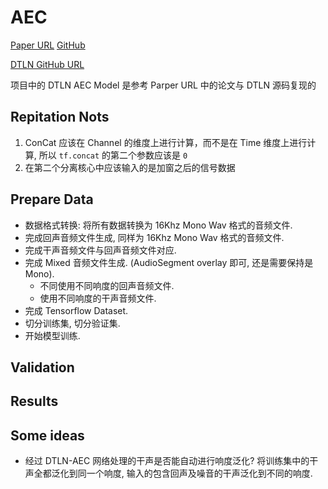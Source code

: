 # AEC

[Paper URL](https://arxiv.org/pdf/2010.14337.pdf) [GitHub](https://github.com/breizhn/DTLN-aec)

[DTLN GitHub URL](https://github.com/breizhn/DTLN)

项目中的 DTLN AEC Model 是参考 Parper URL 中的论文与 DTLN 源码复现的

## Repitation Nots

1. ConCat 应该在 Channel 的维度上进行计算，而不是在 Time 维度上进行计算, 所以 `tf.concat` 的第二个参数应该是 `0`
2. 在第二个分离核心中应该输入的是加窗之后的信号数据

## Prepare Data

- 数据格式转换: 将所有数据转换为 16Khz Mono Wav 格式的音频文件.
- 完成回声音频文件生成, 同样为 16Khz Mono Wav 格式的音频文件.
- 完成干声音频文件与回声音频文件对应.
- 完成 Mixed 音频文件生成. (AudioSegment overlay 即可, 还是需要保持是 Mono).
    - 不同使用不同响度的回声音频文件.
    - 使用不同响度的干声音频文件.
- 完成 Tensorflow Dataset.
- 切分训练集, 切分验证集.
- 开始模型训练.

## Validation


## Results


## Some ideas

- 经过 DTLN-AEC 网络处理的干声是否能自动进行响度泛化? 将训练集中的干声全都泛化到同一个响度, 输入的包含回声及噪音的干声泛化到不同的响度.